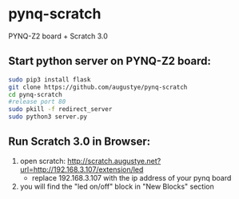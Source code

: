 # pynq-scratch
PYNQ-Z2 board + Scratch 3.0

Start python server on PYNQ-Z2 board:
----------------------------------
```Bash
sudo pip3 install flask
git clone https://github.com/augustye/pynq-scratch
cd pynq-scratch
#release port 80
sudo pkill -f redirect_server
sudo python3 server.py
```

Run Scratch 3.0 in Browser:
---------------------------
1. open scratch: http://scratch.augustye.net?url=http://192.168.3.107/extension/led
    * replace 192.168.3.107 with the ip address of your pynq board 
2. you will find the "led on/off" block in "New Blocks" section

